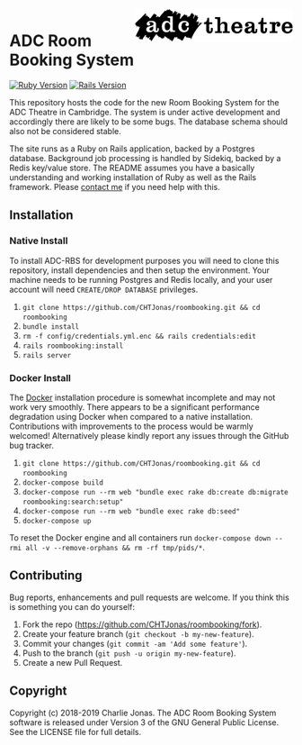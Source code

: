 <img width="280" align="right" src="https://raw.githubusercontent.com/CHTJonas/roombooking/master/public/logo-long-black.svg?sanitize=true">

# ADC Room Booking System

[![Ruby Version](https://img.shields.io/badge/Ruby-v2.6.0-brightgreen.svg)](https://www.ruby-lang.org/en/)
[![Rails Version](https://img.shields.io/badge/Rails-v5.2.2-brightgreen.svg)](http://rubyonrails.org/)

This repository hosts the code for the new Room Booking System for the ADC Theatre in Cambridge.
The system is under active development and accordingly there are likely to be some bugs.
The database schema should also not be considered stable.

The site runs as a Ruby on Rails application, backed by a Postgres database.
Background job processing is handled by Sidekiq, backed by a Redis key/value store.
The README assumes you have a basically understanding and working installation of Ruby as well as the Rails framework.
Please [contact me](mailto:charlie@charliejonas.co.uk) if you need help with this.

## Installation
### Native Install
To install ADC-RBS for development purposes you will need to clone this repository, install dependencies and then setup the environment.
Your machine needs to be running Postgres and Redis locally, and your user account will need `CREATE/DROP DATABASE` privileges.

1. `git clone https://github.com/CHTJonas/roombooking.git && cd roombooking`
2. `bundle install`
3. `rm -f config/credentials.yml.enc && rails credentials:edit`
4. `rails roombooking:install`
5. `rails server`

### Docker Install
The [Docker](https://www.docker.com/get-started) installation procedure is somewhat incomplete and may not work very smoothly.
There appears to be a significant performance degradation using Docker when compared to a native installation.
Contributions with improvements to the process would be warmly welcomed!
Alternatively please kindly report any issues through the GitHub bug tracker.
1. `git clone https://github.com/CHTJonas/roombooking.git && cd roombooking`
2. `docker-compose build`
3. `docker-compose run --rm web "bundle exec rake db:create db:migrate roombooking:search:setup"`
4. `docker-compose run --rm web "bundle exec rake db:seed"`
5. `docker-compose up`

To reset the Docker engine and all containers run `docker-compose down --rmi all -v --remove-orphans && rm -rf tmp/pids/*`.


## Contributing
Bug reports, enhancements and pull requests are welcome.
If you think this is something you can do yourself:

1. Fork the repo (https://github.com/CHTJonas/roombooking/fork).
2. Create your feature branch (`git checkout -b my-new-feature`).
3. Commit your changes (`git commit -am 'Add some feature'`).
4. Push to the branch (`git push -u origin my-new-feature`).
5. Create a new Pull Request.

## Copyright
Copyright (c) 2018-2019 Charlie Jonas.
The ADC Room Booking System software is released under Version 3 of the GNU General Public License.
See the LICENSE file for full details.
